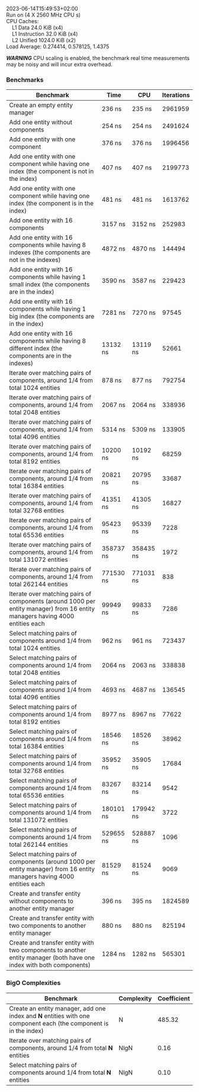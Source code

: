 2023-06-14T15:49:53+02:00  
Run on (4 X 2560 MHz CPU s)  
CPU Caches:  
&nbsp;&nbsp;&nbsp;&nbsp;L1 Data 24.0 KiB (x4)  
&nbsp;&nbsp;&nbsp;&nbsp;L1 Instruction 32.0 KiB (x4)  
&nbsp;&nbsp;&nbsp;&nbsp;L2 Unified 1024.0 KiB (x2)  
Load Average: 0.274414, 0.578125, 1.4375

***WARNING*** CPU scaling is enabled, the benchmark real time measurements may be noisy and will incur extra overhead.

### Benchmarks
Benchmark | Time | CPU | Iterations
--- | --- | --- | ---
Create an empty entity manager | 236 ns | 235 ns | 2961959
Add one entity without components | 254 ns | 254 ns | 2491624
Add one entity with one component | 376 ns | 376 ns | 1996456
Add one entity with one component while having one index (the component is not in the index) | 407 ns | 407 ns | 2199773
Add one entity with one component while having one index (the component is in the index) | 481 ns | 481 ns | 1613762
Add one entity with 16 components | 3157 ns | 3152 ns | 252983
Add one entity with 16 components while having 8 indexes (the components are not in the indexes) | 4872 ns | 4870 ns | 144494
Add one entity with 16 components while having 1 small index (the components are in the index) | 3590 ns | 3587 ns | 229423
Add one entity with 16 components while having 1 big index (the components are in the index) | 7281 ns | 7270 ns | 97545
Add one entity with 16 components while having 8 different index (the components are in the indexes) | 13132 ns | 13119 ns | 52661
Iterate over matching pairs of components, around 1/4 from total 1024 entities | 878 ns | 877 ns | 792754
Iterate over matching pairs of components, around 1/4 from total 2048 entities | 2067 ns | 2064 ns | 338936
Iterate over matching pairs of components, around 1/4 from total 4096 entities | 5314 ns | 5309 ns | 133905
Iterate over matching pairs of components, around 1/4 from total 8192 entities | 10200 ns | 10192 ns | 68259
Iterate over matching pairs of components, around 1/4 from total 16384 entities | 20821 ns | 20795 ns | 33687
Iterate over matching pairs of components, around 1/4 from total 32768 entities | 41351 ns | 41305 ns | 16827
Iterate over matching pairs of components, around 1/4 from total 65536 entities | 95423 ns | 95339 ns | 7228
Iterate over matching pairs of components, around 1/4 from total 131072 entities | 358737 ns | 358435 ns | 1972
Iterate over matching pairs of components, around 1/4 from total 262144 entities | 771530 ns | 771031 ns | 838
Iterate over matching pairs of components (around 1000 per entity manager) from 16 entity managers having 4000 entities each | 99949 ns | 99833 ns | 7286
Select matching pairs of components around 1/4 from total 1024 entities | 962 ns | 961 ns | 723437
Select matching pairs of components around 1/4 from total 2048 entities | 2064 ns | 2063 ns | 338838
Select matching pairs of components around 1/4 from total 4096 entities | 4693 ns | 4687 ns | 136545
Select matching pairs of components around 1/4 from total 8192 entities | 8977 ns | 8967 ns | 77622
Select matching pairs of components around 1/4 from total 16384 entities | 18546 ns | 18526 ns | 38962
Select matching pairs of components around 1/4 from total 32768 entities | 35952 ns | 35905 ns | 17684
Select matching pairs of components around 1/4 from total 65536 entities | 83267 ns | 83214 ns | 9542
Select matching pairs of components around 1/4 from total 131072 entities | 180101 ns | 179942 ns | 3722
Select matching pairs of components around 1/4 from total 262144 entities | 529655 ns | 528887 ns | 1096
Select matching pairs of components (around 1000 per entity manager) from 16 entity managers having 4000 entities each | 81529 ns | 81524 ns | 9069
Create and transfer entity without components to another entity manager | 396 ns | 395 ns | 1824589
Create and transfer entity with two components to another entity manager | 880 ns | 880 ns | 825194
Create and transfer entity with two components to another entity manager (both have one index with both components) | 1284 ns | 1282 ns | 565301

### BigO Complexities
Benchmark | Complexity | Coefficient
--- | --- | ---
Create an entity manager, add one index and **N** entities with one component each (the component is in the index) | N | 485.32
Iterate over matching pairs of components, around 1/4 from total **N** entities | NlgN | 0.16
Select matching pairs of components around 1/4 from total **N** entities | NlgN | 0.10
